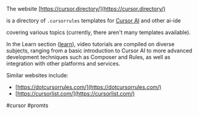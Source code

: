 The website [https://cursor.directory/](https://cursor.directory/) 

is a directory of `.cursorrules` templates 
for [Cursor AI](https://www.cursor.com/)  and other ai-ide

covering various topics 
(currently, there aren't many templates available).

In the Learn section ([learn](https://cursor.directory/learn)), video tutorials are compiled on diverse subjects, ranging from a basic introduction to Cursor AI to more advanced development techniques such as Composer and Rules, as well as integration with other platforms and services.

Similar websites include:
*   [https://dotcursorrules.com/](https://dotcursorrules.com/)
*   [https://cursorlist.com/](https://cursorlist.com/)


#cursor #promts